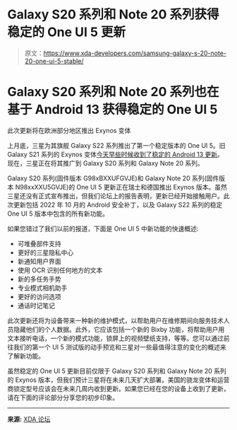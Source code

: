 # Galaxy S20 系列和 Note 20 系列获得稳定的 One UI 5 更新

> 原文：<https://www.xda-developers.com/samsung-galaxy-s-20-note-20-one-ui-5-stable/>

# Galaxy S20 系列和 Note 20 系列也在基于 Android 13 获得稳定的 One UI 5

此次更新将在欧洲部分地区推出 Exynos 变体

上月底，三星为其旗舰 Galaxy S22 系列推出了第一个稳定版本的 One UI 5。旧 Galaxy S21 系列的 Exynos 变体[今天早些时候收到了稳定的 Android 13 更新](https://www.xda-developers.com/stable-one-ui-5-android-13-galaxy-s21-series/)。现在，三星正在将其推广到 Galaxy S20 系列和 Galaxy Note 20 系列。

Galaxy S20 系列(固件版本 G98xBXXUFGVJE)和 Galaxy Note 20 系列(固件版本 N98xxXXU5GVJE)的 One UI 5 更新正在瑞士和德国推出 Exynos 版本。虽然三星还没有正式宣布推出，但我们论坛上的报告表明，更新已经开始接触用户。此次更新包括 2022 年 10 月的 Android 安全补丁，以及 Galaxy S22 系列的稳定 One UI 5 版本中包含的所有新功能。

如果您错过了我们以前的报道，下面是 One UI 5 中新功能的快速概述:

*   可堆叠部件支持
*   更好的三星隐私中心
*   新通知用户界面
*   使用 OCR 识别任何地方的文本
*   新的多任务手势
*   专业模式相机助手
*   更好的访问选项
*   通话时记笔记

此次更新还将为设备带来一种新的维护模式，以帮助用户在维修期间向服务技术人员隐藏他们的个人数据。此外，它应该包括一个新的 Bixby 功能，将帮助用户用文本接听电话，一个新的模式功能，锁屏上的视频壁纸支持，等等。您可以通过前往我们的第一个 UI 5 测试版的动手预览和三星对一些最值得注意的变化的概述来了解新功能。

虽然稳定的 One UI 5 更新目前仅限于 Galaxy S20 系列和 Galaxy Note 20 系列的 Exynos 版本，但我们预计三星将在未来几天扩大部署。美国的骁龙变体和运营商锁定型号应该会在未来几周内收到更新。如果您已经在您的设备上收到了更新，请在下面的评论部分分享您的初步印象。

* * *

**来源:** [XDA 论坛](https://forum.xda-developers.com/t/s20-series-oneui-5-0-beta-download-install.4499079/page-4#post-87689627)